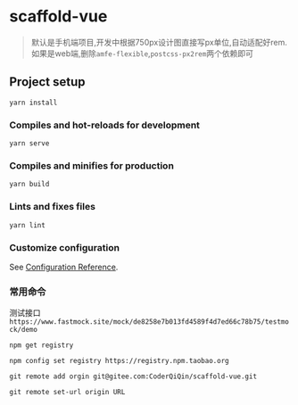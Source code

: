 # scaffold-vue
> 默认是手机端项目,开发中根据750px设计图直接写px单位,自动适配好rem.
如果是web端,删除`amfe-flexible`,`postcss-px2rem`两个依赖即可

## Project setup
```
yarn install
```

### Compiles and hot-reloads for development
```
yarn serve
```

### Compiles and minifies for production
```
yarn build
```

### Lints and fixes files
```
yarn lint
```

### Customize configuration
See [Configuration Reference](https://cli.vuejs.org/config/).

### 常用命令
测试接口`https://www.fastmock.site/mock/de8258e7b013fd4589f4d7ed66c78b75/testmock/demo`

`npm get registry`

`npm config set registry https://registry.npm.taobao.org`

`git remote add orgin git@gitee.com:CoderQiQin/scaffold-vue.git`

`git remote set-url origin URL`

